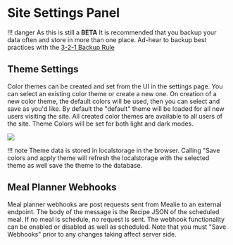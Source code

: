 # Site Settings Panel
!!! danger
    As this is still a **BETA** It is recommended that you backup your data often and store in more than one place. Ad-hear to backup best practices with the [3-2-1 Backup Rule](https://en.wikipedia.org/wiki/Backup)


## Theme Settings
Color themes can be created and set from the UI in the settings page. You can select an existing color theme or create a new one. On creation of a new color theme, the default colors will be used, then you can select and save as you'd like. By default the "default" theme will be loaded for all new users visiting the site. All created color themes are available to all users of the site. Theme Colors will be set for both light and dark modes.

![](../gifs/theme-demo.gif)

!!! note
    Theme data is stored in localstorage in the browser. Calling "Save colors and apply theme will refresh the localstorage with the selected theme as well save the theme to the database. 





## Meal Planner Webhooks
Meal planner webhooks are post requests sent from Mealie to an external endpoint. The body of the message is the Recipe JSON of the scheduled meal. If no meal is schedule, no request is sent. The webhook functionality can be enabled or disabled as well as scheduled. Note that you must "Save Webhooks" prior to any changes taking affect server side. 


